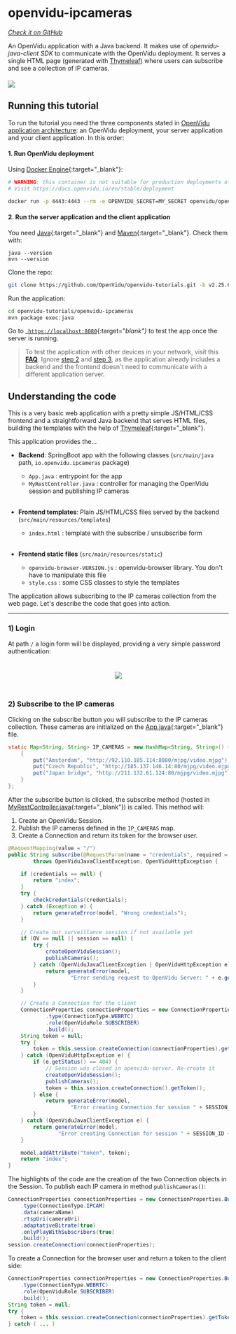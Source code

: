 # openvidu-ipcameras
<a href="https://github.com/OpenVidu/openvidu-tutorials/tree/master/openvidu-ipcameras" target="_blank"><i class="icon ion-social-github"> Check it on GitHub</i></a>

An OpenVidu application with a Java backend. It makes use of _openvidu-java-client SDK_ to communicate with the OpenVidu deployment. It serves a single HTML page (generated with [Thymeleaf](http://www.thymeleaf.org/)) where users can subscribe and see a collection of IP cameras.

<div class="row">
    <div class="pro-gallery" style="margin: 20px 0 15px 0">
        <a data-fancybox="gallery-pro1" data-type="image" class="fancybox-img" href="img/tutorials/openvidu-ipcameras.png">
          <img class="img-responsive" style="margin: auto; max-height: 500px" src="img/tutorials/openvidu-ipcameras.png"/>
        </a>
    </div>
</div>

## Running this tutorial

To run the tutorial you need the three components stated in [OpenVidu application architecture](developing-your-video-app/#openvidu-application-architecture): an OpenVidu deployment, your server application and your client application. In this order:

#### 1. Run OpenVidu deployment

Using [Docker Engine](https://docs.docker.com/engine/){:target="_blank"}:

```bash
# WARNING: this container is not suitable for production deployments of OpenVidu
# Visit https://docs.openvidu.io/en/stable/deployment

docker run -p 4443:4443 --rm -e OPENVIDU_SECRET=MY_SECRET openvidu/openvidu-dev:2.25.0
```

#### 2. Run the server application and the client application

You need [Java](https://www.java.com/en/download/){:target="_blank"} and [Maven](https://maven.apache.org/install.html){:target="_blank"}. Check them with:

```
java --version
mvn --version
```

Clone the repo:

```bash
git clone https://github.com/OpenVidu/openvidu-tutorials.git -b v2.25.0
```

Run the application:

```bash
cd openvidu-tutorials/openvidu-ipcameras
mvn package exec:java
```

Go to _[`https://localhost:8080`](https://localhost:8080){:target="_blank"}_ to test the app once the server is running.

> To test the application with other devices in your network, visit this **[FAQ](troubleshooting/#3-test-applications-in-my-network-with-multiple-devices)**. Ignore [step 2](troubleshooting/#2-run-your-preferred-server-application-sample) and [step 3](#3-run-the-client-application-tutorial-changing-the-application_server_url), as the application already includes a backend and the frontend doesn't need to communicate with a different application server.


## Understanding the code

This is a very basic web application with a pretty simple JS/HTML/CSS frontend and a straightforward Java backend that serves HTML files, building the templates with the help of [Thymeleaf](http://www.thymeleaf.org/){:target="_blank"}.

This application provides the...

- **Backend**: SpringBoot app with the following classes (`src/main/java` path, `io.openvidu.ipcameras` package)
	- `App.java` : entrypoint for the app
	- `MyRestController.java` : controller for managing the OpenVidu session and publishing IP cameras<br><br>

- **Frontend templates**: Plain JS/HTML/CSS files served by the backend (`src/main/resources/templates`)
	- `index.html` : template with the subscribe / unsubscribe form<br><br>

- **Frontend static files** (`src/main/resources/static`)
 	- `openvidu-browser-VERSION.js` : openvidu-browser library. You don't have to manipulate this file
	- `style.css` : some CSS classes to style the templates

The application allows subscribing to the IP cameras collection from the web page. Let's describe the code that goes into action.

---

### 1) Login

At path `/` a login form will be displayed, providing a very simple password authentication:

<p align="center">
  <img class="img-responsive" style="padding: 25px 0;" src="img/docs/tutorials/ipcameras_index.png">
</p>

### 2) Subscribe to the IP cameras

Clicking on the subscribe button you will subscribe to the IP cameras collection. These cameras are initialized on the [App.java](https://github.com/OpenVidu/openvidu-tutorials/blob/master/openvidu-ipcameras/src/main/java/io/openvidu/ipcameras/App.java#L33-L35){:target="_blank"} file.

```java
static Map<String, String> IP_CAMERAS = new HashMap<String, String>() {
	{
		put("Amsterdam", "http://92.110.185.114:8080/mjpg/video.mjpg");
		put("Czech Republic", "http://185.137.146.14:80/mjpg/video.mjpg");
		put("Japan bridge", "http://211.132.61.124:80/mjpg/video.mjpg");
	}
};
```

After the subscribe button is clicked, the subscribe method (hosted in [MyRestController.java](https://github.com/OpenVidu/openvidu-tutorials/blob/master/openvidu-ipcameras/src/main/java/io/openvidu/ipcameras/MyRestController.java){:target="_blank"}) is called. This method will:

1. Create an OpenVidu Session.
2. Publish the IP cameras defined in the `IP_CAMERAS` map.
3. Create a Connection and return its token for the browser user.

```java
@RequestMapping(value = "/")
public String subscribe(@RequestParam(name = "credentials", required = false) String credentials, Model model)
		throws OpenViduJavaClientException, OpenViduHttpException {

	if (credentials == null) {
		return "index";
	}
	try {
		checkCredentials(credentials);
	} catch (Exception e) {
		return generateError(model, "Wrong credentials");
	}

	// Create our surveillance session if not available yet
	if (OV == null || session == null) {
		try {
			createOpenViduSession();
			publishCameras();
		} catch (OpenViduJavaClientException | OpenViduHttpException e) {
			return generateError(model,
					"Error sending request to OpenVidu Server: " + e.getCause() + ". " + e.getMessage());
		}
	}

	// Create a Connection for the client
	ConnectionProperties connectionProperties = new ConnectionProperties.Builder()
			.type(ConnectionType.WEBRTC)
			.role(OpenViduRole.SUBSCRIBER)
			.build();
	String token = null;
	try {
		token = this.session.createConnection(connectionProperties).getToken();
	} catch (OpenViduHttpException e) {
		if (e.getStatus() == 404) {
			// Session was closed in openvidu-server. Re-create it
			createOpenViduSession();
			publishCameras();
			token = this.session.createConnection().getToken();
		} else {
			return generateError(model,
					"Error creating Connection for session " + SESSION_ID + ": " + e.getMessage());
		}
	} catch (OpenViduJavaClientException e) {
		return generateError(model,
				"Error creating Connection for session " + SESSION_ID + ": " + e.getMessage());
	}

	model.addAttribute("token", token);
	return "index";
}
```

The highlights of the code are the creation of the two Connection objects in the Session. To publish each IP camera in method `publishCameras()`:

```java
ConnectionProperties connectionProperties = new ConnectionProperties.Builder()
	.type(ConnectionType.IPCAM)
	.data(cameraName)
	.rtspUri(cameraUri)
	.adaptativeBitrate(true)
	.onlyPlayWithSubscribers(true)
	.build();
session.createConnection(connectionProperties);
```

To create a Connection for the browser user and return a token to the client side:

```java
ConnectionProperties connectionProperties = new ConnectionProperties.Builder()
	.type(ConnectionType.WEBRTC)
	.role(OpenViduRole.SUBSCRIBER)
	.build();
String token = null;
try {
	token = this.session.createConnection(connectionProperties).getToken();
} catch ( ... )
```

<link rel="stylesheet" href="https://cdnjs.cloudflare.com/ajax/libs/fancybox/3.1.20/jquery.fancybox.min.css" />
<script src="https://cdnjs.cloudflare.com/ajax/libs/fancybox/3.1.20/jquery.fancybox.min.js"></script>
<script type='text/javascript' src='js/fancybox-setup.js'></script>